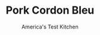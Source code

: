 ---
layout: ../../layouts/MarkdownPostLayout.astro
title: Pork Cordon Bleu
author: America's Test Kitchen
pubDate: 2023-03-15
description: "Construction counts: Layering, not stuffing, was the key to updating this classic dish."
image_url: https://res.cloudinary.com/hksqkdlah/image/upload/ar_1:1,c_fill,dpr_2.0,f_auto,fl_lossy.progressive.strip_profile,g_faces:auto,q_auto:low,w_344/SFS_PorkCordonBleu_054_wah2kh
tags: ["Main Courses","French","Pork","Cheese"]
calories: 3059
protein: 41
carbohydrates: 25
fats: 
fiber: 2
ingredients: ["3/4 cup, sour cream","1/4 cup, Dijon mustard","2 tablespoons, minced fresh chives","1/8 teaspoon, table salt","1/8 teaspoon, pepper","1/4 cup, all-purpose flour","2 , large eggs","1 tablespoon, Dijon mustard","1 1/2 cups, panko bread crumbs","1 (14- to 16-ounce), pork tenderloin, trimmed","1/4 teaspoon, table salt","1/4 teaspoon, pepper","1/2 cup, vegetable oil for frying","8 thin slices, deli Black Forest ham","4 ounces, Gruyere cheese, shredded (1 cup)"]
serves: 4
time: "1 hour"
instructions: ["FOR THE MUSTARD SAUCE: Combine all ingredients in bowl; set aside.","FOR THE PORK: Adjust oven rack 6 inches from broiler element and heat broiler. Place flour in shallow dish. Lightly beat eggs and mustard together in second shallow dish. Place panko in third shallow dish.","Cut tenderloin crosswise into 4 equal pieces. Working with 1 piece at a time, arrange tenderloin pieces cut side up on cutting board. Cover with plastic wrap and pound to even ¼-inch thickness with meat pounder. Pat cutlets dry with paper towels and sprinkle with salt and pepper.","Dredge cutlets in flour, shaking off excess; dip in egg mixture, allowing excess to drip off; then coat with panko, pressing to adhere. Transfer cutlets to plate.","Set wire rack in rimmed baking sheet. Heat oil in 12-inch nonstick skillet over medium-high heat to 350 degrees. Place 2 cutlets in skillet and cook until golden brown on first side, about 3 minutes.","Using 2 spatulas, gently flip cutlets and continue to cook until golden brown on second side and just cooked through, about 3 minutes longer. Transfer to prepared rack. Return oil to 350 degrees and repeat with remaining 2 cutlets.","Spread 2 tablespoons mustard sauce over top of each cutlet, leaving ¼-inch border. Place 2 slices ham on each cutlet, folding ham as needed to keep from overhanging cutlet. Sprinkle ¼ cup Gruyere over ham on each cutlet.","Broil until Gruyere is melted and lightly browned in spots, 2 to 3 minutes. Serve cutlets with remaining mustard sauce."]
nutrition: ["640 mg Potassium","581 mg Phosphorus","406 mg Calcium","2 mg Iron","62 mg Magnesium","868 mg Sodium","3 mg Zinc","55 g Fat","8 mg Niacin (B3)","28 g Monounsaturated","7 g Polyunsaturated","1 mg Thiamin (B1)","2 mg Vitamin C","1 µg Vitamin D","226 mg Cholesterol","14 g Saturated","2 g Fiber","12 µg Folic acid","24 µg Folate (food)","2 g Sugars","5 µg Vitamin K","173 g Water","25 g Carbs","45 µg Folate equivalent (total)","41 g Protein","6 mg Vitamin E","1 µg Vitamin B12","193 µg Vitamin A","764 kcal Energy","3059 calories"]
notes: "For the best results, be sure to purchase a tenderloin that weighs no more than 1 pound. We like to serve these cutlets with a green salad."
---